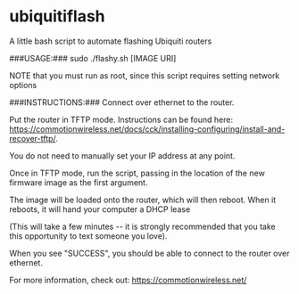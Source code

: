 ubiquitiflash
=============

A little bash script to automate flashing Ubiquiti routers

###USAGE:###
sudo ./flashy.sh [IMAGE URI]

NOTE that you must run as root, since this script requires setting network options

###INSTRUCTIONS:###
Connect over ethernet to the router. 

Put the router in TFTP mode. Instructions can be found here: https://commotionwireless.net/docs/cck/installing-configuring/install-and-recover-tftp/. 

You do not need to manually set your IP address at any point.

Once in TFTP mode, run the script, passing in the location of the new firmware image as the first argument. 

The image will be loaded onto the router, which will then reboot. When it reboots, it will hand your computer a DHCP lease 

(This will take a few minutes -- it is strongly recommended that you take this opportunity to text someone you love).

When you see "SUCCESS", you should be able to connect to the router over ethernet.

For more information, check out:
https://commotionwireless.net/
